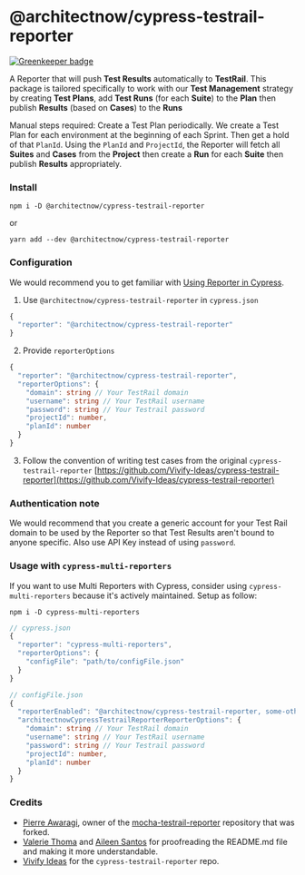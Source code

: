 # @architectnow/cypress-testrail-reporter

[![Greenkeeper badge](https://badges.greenkeeper.io/ArchitectNow/cypress-testrail-reporter.svg)](https://greenkeeper.io/)

A Reporter that will push **Test Results** automatically to **TestRail**. This package is tailored specifically to work with our **Test Management** strategy by creating **Test Plans**, add **Test Runs** (for each **Suite**) to the **Plan** then publish **Results** (based on **Cases**) to the **Runs**

Manual steps required: Create a Test Plan periodically. We create a Test Plan for each environment at the beginning of each Sprint. Then get a hold of that `PlanId`. Using the `PlanId` and `ProjectId`, the Reporter will fetch all **Suites** and **Cases** from the **Project** then create a **Run** for each **Suite** then publish **Results** appropriately.

### Install

```
npm i -D @architectnow/cypress-testrail-reporter
```
or

```
yarn add --dev @architectnow/cypress-testrail-reporter
```

### Configuration

We would recommend you to get familiar with [Using Reporter in Cypress](https://docs.cypress.io/guides/tooling/reporters.html). 

1. Use `@architectnow/cypress-testrail-reporter` in `cypress.json`

```typescript
{
  "reporter": "@architectnow/cypress-testrail-reporter"
}
```

2. Provide `reporterOptions`

```typescript
{
  "reporter": "@architectnow/cypress-testrail-reporter",
  "reporterOptions": {
    "domain": string // Your TestRail domain
    "username": string // Your TestRail username
    "password": string // Your Testrail password
    "projectId": number,
    "planId": number
  }
}
```

3. Follow the convention of writing test cases from the original `cypress-testrail-reporter` [https://github.com/Vivify-Ideas/cypress-testrail-reporter](https://github.com/Vivify-Ideas/cypress-testrail-reporter)

### Authentication note

We would recommend that you create a generic account for your Test Rail domain to be used by the Reporter so that Test Results aren't bound to anyone specific. Also use API Key instead of using `password`.

### Usage with `cypress-multi-reporters`

If you want to use Multi Reporters with Cypress, consider using `cypress-multi-reporters` because it's actively maintained. Setup as follow:

```
npm i -D cypress-multi-reporters
```

```typescript
// cypress.json
{
  "reporter": "cypress-multi-reporters",
  "reporterOptions": {
    "configFile": "path/to/configFile.json"
  } 
}

// configFile.json
{
  "reporterEnabled": "@architectnow/cypress-testrail-reporter, some-other-reporter",
  "architectnowCypressTestrailReporterReporterOptions": {
    "domain": string // Your TestRail domain
    "username": string // Your TestRail username
    "password": string // Your Testrail password
    "projectId": number,
    "planId": number
  }
}
```

### Credits
* [Pierre Awaragi](https://github.com/awaragi), owner of the [mocha-testrail-reporter](https://github.com/awaragi/mocha-testrail-reporter) repository that was forked.
* [Valerie Thoma](https://github.com/ValerieThoma) and [Aileen Santos](https://github.com/asantos3026) for proofreading the README.md file and making it more understandable.
* [Vivify Ideas](https://github.com/Vivify-Ideas) for the `cypress-testrail-reporter` repo. 
